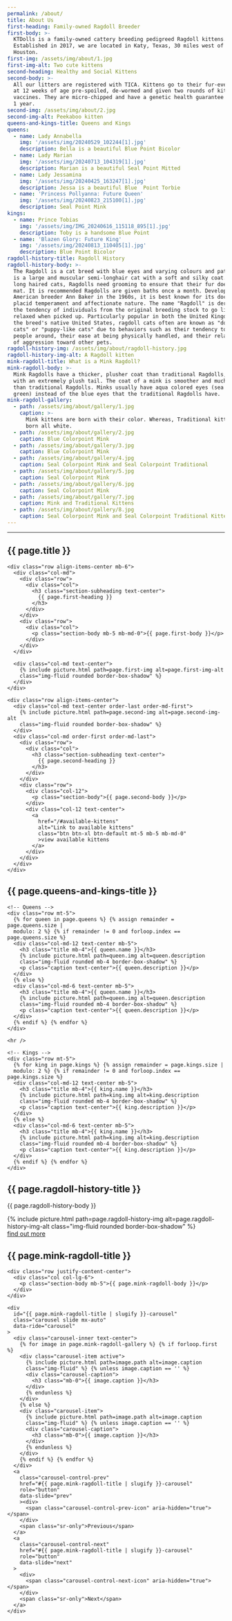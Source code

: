 ```yaml
---
permalink: /about/
title: About Us
first-heading: Family-owned Ragdoll Breeder
first-body: >-
  KTDolls is a family-owned cattery breeding pedigreed Ragdoll kittens.
  Established in 2017, we are located in Katy, Texas, 30 miles west of downtown
  Houston.
first-img: /assets/img/about/1.jpg
first-img-alt: Two cute kittens
second-heading: Healthy and Social Kittens
second-body: >-
  All our litters are registered with TICA. Kittens go to their fur-ever homes
  at 12 weeks of age pre-spoiled, de-wormed and given two rounds of kitten
  vaccines. They are micro-chipped and have a genetic health guarantee for up to
  1 year.
second-img: /assets/img/about/2.jpg
second-img-alt: Peekaboo kitten
queens-and-kings-title: Queens and Kings
queens:
  - name: Lady Annabella
    img: '/assets/img/20240529_102244[1].jpg'
    description: Bella is a beautiful Blue Point Bicolor
  - name: Lady Marian
    img: '/assets/img/20240713_104319[1].jpg'
    description: Marian is a beautiful Seal Point Mitted
  - name: Lady Jessamina
    img: '/assets/img/20240425_163247[1].jpg'
    description: Jessa is a beautiful Blue  Point Torbie
  - name: 'Princess Pollyanna: Future Queen'
    img: '/assets/img/20240823_215100[1].jpg'
    description: Seal Point Mink
kings:
  - name: Prince Tobias
    img: '/assets/img/IMG_20240616_115118_895[1].jpg'
    description: Toby is a handsome Blue Point
  - name: 'Blazen Glory: Future King'
    img: '/assets/img/20240813_110405[1].jpg'
    description: Blue Point Bicolor
ragdoll-history-title: Ragdoll History
ragdoll-history-body: >-
  The Ragdoll is a cat breed with blue eyes and varying colours and patterns. It
  is a large and muscular semi-longhair cat with a soft and silky coat. Like all
  long haired cats, Ragdolls need grooming to ensure that their fur does not
  mat. It is recommended Ragdolls are given baths once a month. Developed by
  American breeder Ann Baker in the 1960s, it is best known for its docile and
  placid temperament and affectionate nature. The name "Ragdoll" is derived from
  the tendency of individuals from the original breeding stock to go limp and
  relaxed when picked up. Particularly popular in both the United Kingdom and
  the breed's native United States, ragdoll cats often are known as "dog-like
  cats" or "puppy-like cats" due to behaviors such as their tendency to follow
  people around, their ease at being physically handled, and their relative lack
  of aggression toward other pets.
ragdoll-history-img: /assets/img/about/ragdoll-history.jpg
ragdoll-history-img-alt: A Ragdoll kitten
mink-ragdoll-title: What is a Mink Ragdoll?
mink-ragdoll-body: >-
  Mink Ragdolls have a thicker, plusher coat than traditional Ragdolls, often
  with an extremely plush tail. The coat of a mink is smoother and much softer
  than traditional Ragdolls. Minks usually have aqua colored eyes (sea blue
  green) instead of the blue eyes that the traditional Ragdolls have.
mink-ragdoll-gallery:
  - path: /assets/img/about/gallery/1.jpg
    caption: >-
      Mink kittens are born with their color. Whereas, Traditional kittens are
      born all white.
  - path: /assets/img/about/gallery/2.jpg
    caption: Blue Colorpoint Mink
  - path: /assets/img/about/gallery/3.jpg
    caption: Blue Colorpoint Mink
  - path: /assets/img/about/gallery/4.jpg
    caption: Seal Colorpoint Mink and Seal Colorpoint Traditional
  - path: /assets/img/about/gallery/5.jpg
    caption: Seal Colorpoint Mink
  - path: /assets/img/about/gallery/6.jpg
    caption: Seal Colorpoint Mink
  - path: /assets/img/about/gallery/7.jpg
    caption: Mink and Traditional Kittens
  - path: /assets/img/about/gallery/8.jpg
    caption: Seal Colorpoint Mink and Seal Colorpoint Traditional Kittens
---
```










<section id="about">
  <div class="container">
    <hr class="hr-dark" />
    <div class="row mb-5">
      <div class="col text-center">
        <h2 class="section-heading below-hr">{{ page.title }}</h2>
      </div>
    </div>

    <div class="row align-items-center mb-6">
      <div class="col-md">
        <div class="row">
          <div class="col">
            <h3 class="section-subheading text-center">
              {{ page.first-heading }}
            </h3>
          </div>
        </div>
        <div class="row">
          <div class="col">
            <p class="section-body mb-5 mb-md-0">{{ page.first-body }}</p>
          </div>
        </div>
      </div>

      <div class="col-md text-center">
        {% include picture.html path=page.first-img alt=page.first-img-alt
        class="img-fluid rounded border-box-shadow" %}
      </div>
    </div>

    <div class="row align-items-center">
      <div class="col-md text-center order-last order-md-first">
        {% include picture.html path=page.second-img alt=page.second-img-alt
        class="img-fluid rounded border-box-shadow" %}
      </div>
      <div class="col-md order-first order-md-last">
        <div class="row">
          <div class="col">
            <h3 class="section-subheading text-center">
              {{ page.second-heading }}
            </h3>
          </div>
        </div>
        <div class="row">
          <div class="col-12">
            <p class="section-body">{{ page.second-body }}</p>
          </div>
          <div class="col-12 text-center">
            <a
              href="/#available-kittens"
              alt="Link to available kittens"
              class="btn btn-xl btn-default mt-5 mb-5 mb-md-0"
              >view available kittens
            </a>
          </div>
        </div>
      </div>
    </div>
  </div>
</section>

<section class="pt-5 pb-5">
  <div class="container">
    <div class="row">
      <div class="col text-center">
        <h2 class="section-heading">{{ page.queens-and-kings-title }}</h2>
      </div>
    </div>

    <!-- Queens -->
    <div class="row mt-5">
      {% for queen in page.queens %} {% assign remainder = page.queens.size |
      modulo: 2 %} {% if remainder != 0 and forloop.index == page.queens.size %}
      <div class="col-md-12 text-center mb-5">
        <h3 class="title mb-4">{{ queen.name }}</h3>
        {% include picture.html path=queen.img alt=queen.description
        class="img-fluid rounded mb-4 border-box-shadow" %}
        <p class="caption text-center">{{ queen.description }}</p>
      </div>
      {% else %}
      <div class="col-md-6 text-center mb-5">
        <h3 class="title mb-4">{{ queen.name }}</h3>
        {% include picture.html path=queen.img alt=queen.description
        class="img-fluid rounded mb-4 border-box-shadow" %}
        <p class="caption text-center">{{ queen.description }}</p>
      </div>
      {% endif %} {% endfor %}
    </div>

    <hr />

    <!-- Kings -->
    <div class="row mt-5">
      {% for king in page.kings %} {% assign remainder = page.kings.size |
      modulo: 2 %} {% if remainder != 0 and forloop.index == page.kings.size %}
      <div class="col-md-12 text-center mb-5">
        <h3 class="title mb-4">{{ king.name }}</h3>
        {% include picture.html path=king.img alt=king.description
        class="img-fluid rounded mb-4 border-box-shadow" %}
        <p class="caption text-center">{{ king.description }}</p>
      </div>
      {% else %}
      <div class="col-md-6 text-center mb-5">
        <h3 class="title mb-4">{{ king.name }}</h3>
        {% include picture.html path=king.img alt=king.description
        class="img-fluid rounded mb-4 border-box-shadow" %}
        <p class="caption text-center">{{ king.description }}</p>
      </div>
      {% endif %} {% endfor %}
    </div>
  </div>
</section>

<section class="bg-light-gray">
  <div class="container">
    <div class="row align-items-end">
      <div class="col text-center">
        <h2 class="section-heading">{{ page.ragdoll-history-title }}</h2>
      </div>
    </div>
    <div class="row align-items-center justify-content-center">
      <div class="col-md-6">
        <p class="section-body mb-5 mb-md-0">{{ page.ragdoll-history-body }}</p>
      </div>
      <div class="col-md-6">
        {% include picture.html path=page.ragdoll-history-img
        alt=page.ragdoll-history-img-alt class="img-fluid rounded
        border-box-shadow" %}
      </div>
    </div>
    <div class="row">
      <div class="col text-center">
        <a
          href="https://en.wikipedia.org/wiki/Ragdoll"
          target="_blank"
          alt="Link to Wikipedia article on the Ragdoll cat breed"
          class="btn btn-xl btn-default-bg-light-gray mt-5"
          >find out more
        </a>
      </div>
    </div>
  </div>
</section>

<section>
  <div class="container">
    <div class="row">
      <div class="col">
        <h2 class="section-heading text-center">
          {{ page.mink-ragdoll-title }}
        </h2>
      </div>
    </div>

    <div class="row justify-content-center">
      <div class="col col-lg-6">
        <p class="section-body mb-5">{{ page.mink-ragdoll-body }}</p>
      </div>
    </div>

    <div
      id="{{ page.mink-ragdoll-title | slugify }}-carousel"
      class="carousel slide mx-auto"
      data-ride="carousel"
    >
      <div class="carousel-inner text-center">
        {% for image in page.mink-ragdoll-gallery %} {% if forloop.first %}
        <div class="carousel-item active">
          {% include picture.html path=image.path alt=image.caption
          class="img-fluid" %} {% unless image.caption == '' %}
          <div class="carousel-caption">
            <h3 class="mb-0">{{ image.caption }}</h3>
          </div>
          {% endunless %}
        </div>
        {% else %}
        <div class="carousel-item">
          {% include picture.html path=image.path alt=image.caption
          class="img-fluid" %} {% unless image.caption == '' %}
          <div class="carousel-caption">
            <h3 class="mb-0">{{ image.caption }}</h3>
          </div>
          {% endunless %}
        </div>
        {% endif %} {% endfor %}
      </div>
      <a
        class="carousel-control-prev"
        href="#{{ page.mink-ragdoll-title | slugify }}-carousel"
        role="button"
        data-slide="prev"
        ><div>
          <span class="carousel-control-prev-icon" aria-hidden="true"></span>
        </div>
        <span class="sr-only">Previous</span>
      </a>
      <a
        class="carousel-control-next"
        href="#{{ page.mink-ragdoll-title | slugify }}-carousel"
        role="button"
        data-slide="next"
      >
        <div>
          <span class="carousel-control-next-icon" aria-hidden="true"></span>
        </div>
        <span class="sr-only">Next</span>
      </a>
    </div>
  </div>
</section>
